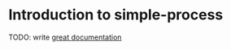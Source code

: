 # Introduction to simple-process

TODO: write [great documentation](http://jacobian.org/writing/what-to-write/)
